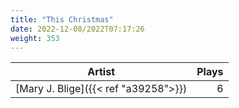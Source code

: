 ```yaml
---
title: "This Christmas"
date: 2022-12-08/2022T07:17:26
weight: 353
---
```




 Artist | Plays 
----- | -----:
[Mary J. Blige]({{< ref "a39258">}}) | 6

